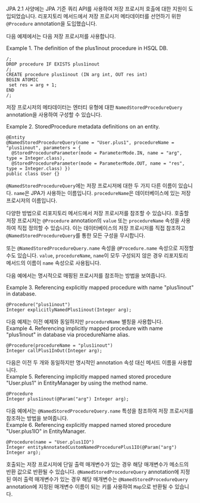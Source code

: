 <p>JPA 2.1 사양에는 JPA 기준 쿼리 API를 사용하여 저장 프로시저 호출에 대한 지원이 도입되었습니다. 리포지토리 메서드에서 저장 프로시저 메타데이터를 선언하기 위한 <code>@Procedure</code> annotation을 도입했습니다.</p>
<p>다음 예제에서는 다음 저장 프로시저를 사용합니다.</p>
<p>Example 1. The definition of the plus1inout procedure in HSQL DB.</p>
<pre><code class="language-sql"><span class="token operator">/</span><span class="token punctuation">;</span>
<span class="token keyword">DROP</span> <span class="token keyword">procedure</span> <span class="token keyword">IF</span> <span class="token keyword">EXISTS</span> plus1inout
<span class="token operator">/</span><span class="token punctuation">;</span>
<span class="token keyword">CREATE</span> <span class="token keyword">procedure</span> plus1inout <span class="token punctuation">(</span><span class="token operator">IN</span> arg <span class="token keyword">int</span><span class="token punctuation">,</span> <span class="token keyword">OUT</span> res <span class="token keyword">int</span><span class="token punctuation">)</span>
<span class="token keyword">BEGIN</span> ATOMIC
 <span class="token keyword">set</span> res <span class="token operator">=</span> arg <span class="token operator">+</span> <span class="token number">1</span><span class="token punctuation">;</span>
<span class="token keyword">END</span>
<span class="token operator">/</span><span class="token punctuation">;</span></code></pre>
<p>저장 프로시저의 메타데이터는 엔터티 유형에 대한 <code>NamedStoredProcedureQuery</code> annotation을 사용하여 구성할 수 있습니다.</p>
<p>Example 2. StoredProcedure metadata definitions on an entity.</p>
<pre><code class="language-java"><span class="token annotation punctuation">@Entity</span>
<span class="token annotation punctuation">@NamedStoredProcedureQuery</span><span class="token punctuation">(</span>name <span class="token operator">=</span> <span class="token string">"User.plus1"</span><span class="token punctuation">,</span> procedureName <span class="token operator">=</span> <span class="token string">"plus1inout"</span><span class="token punctuation">,</span> parameters <span class="token operator">=</span> <span class="token punctuation">{</span>
  <span class="token annotation punctuation">@StoredProcedureParameter</span><span class="token punctuation">(</span>mode <span class="token operator">=</span> <span class="token class-name">ParameterMode</span><span class="token punctuation">.</span>IN<span class="token punctuation">,</span> name <span class="token operator">=</span> <span class="token string">"arg"</span><span class="token punctuation">,</span> type <span class="token operator">=</span> <span class="token class-name">Integer</span><span class="token punctuation">.</span><span class="token keyword">class</span><span class="token punctuation">)</span><span class="token punctuation">,</span>
  <span class="token annotation punctuation">@StoredProcedureParameter</span><span class="token punctuation">(</span>mode <span class="token operator">=</span> <span class="token class-name">ParameterMode</span><span class="token punctuation">.</span>OUT<span class="token punctuation">,</span> name <span class="token operator">=</span> <span class="token string">"res"</span><span class="token punctuation">,</span> type <span class="token operator">=</span> <span class="token class-name">Integer</span><span class="token punctuation">.</span><span class="token keyword">class</span><span class="token punctuation">)</span> <span class="token punctuation">}</span><span class="token punctuation">)</span>
<span class="token keyword">public</span> <span class="token keyword">class</span> <span class="token class-name">User</span> <span class="token punctuation">{</span><span class="token punctuation">}</span></code></pre>
<p><code>@NamedStoredProcedureQuery</code>에는 저장 프로시저에 대한 두 가지 다른 이름이 있습니다. <code>name</code>은 JPA가 사용하는 이름입니다. <code>procedureName</code>은 데이터베이스에 있는 저장 프로시저의 이름입니다.</p>
<p>다양한 방법으로 리포지토리 메서드에서 저장 프로시저를 참조할 수 있습니다. 호출할 저장 프로시저는 <code>@Procedure</code> annotation의 <code>value</code> 또는 <code>procedureName</code> 속성을 사용하여 직접 정의할 수 있습니다. 이는 데이터베이스의 저장 프로시저를 직접 참조하고 <code>@NamedStoredProcedureQuery</code>를 통한 모든 구성을 무시합니다.</p>
<p>또는 <code>@NamedStoredProcedureQuery.name</code> 속성을 <code>@Procedure.name</code> 속성으로 지정할 수도 있습니다. <code>value</code>, <code>procedureName</code>, <code>name</code>이 모두 구성되지 않은 경우 리포지토리 메서드의 이름이 <code>name</code> 속성으로 사용됩니다.</p>
<p>다음 예에서는 명시적으로 매핑된 프로시저를 참조하는 방법을 보여줍니다.</p>
<p>Example 3. Referencing explicitly mapped procedure with name "plus1inout" in database.</p>
<pre><code class="language-java"><span class="token annotation punctuation">@Procedure</span><span class="token punctuation">(</span><span class="token string">"plus1inout"</span><span class="token punctuation">)</span>
<span class="token class-name">Integer</span> <span class="token function">explicitlyNamedPlus1inout</span><span class="token punctuation">(</span><span class="token class-name">Integer</span> arg<span class="token punctuation">)</span><span class="token punctuation">;</span></code></pre>
<p>다음 예제는 이전 예제와 동일하지만 <code>procedureName</code> 별칭을 사용합니다.<br>
Example 4. Referencing implicitly mapped procedure with name "plus1inout" in database via procedureName alias.</p>
<pre><code class="language-java"><span class="token annotation punctuation">@Procedure</span><span class="token punctuation">(</span>procedureName <span class="token operator">=</span> <span class="token string">"plus1inout"</span><span class="token punctuation">)</span>
<span class="token class-name">Integer</span> <span class="token function">callPlus1InOut</span><span class="token punctuation">(</span><span class="token class-name">Integer</span> arg<span class="token punctuation">)</span><span class="token punctuation">;</span></code></pre>
<p>다음은 이전 두 개와 동일하지만 명시적인 annotation 속성 대신 메서드 이름을 사용합니다.<br>
Example 5. Referencing implicitly mapped named stored procedure "User.plus1" in EntityManager by using the method name.</p>
<pre><code class="language-java"><span class="token annotation punctuation">@Procedure</span>
<span class="token class-name">Integer</span> <span class="token function">plus1inout</span><span class="token punctuation">(</span><span class="token annotation punctuation">@Param</span><span class="token punctuation">(</span><span class="token string">"arg"</span><span class="token punctuation">)</span> <span class="token class-name">Integer</span> arg<span class="token punctuation">)</span><span class="token punctuation">;</span></code></pre>
<p>다음 예에서는 <code>@NamedStoredProcedureQuery.name</code> 특성을 참조하여 저장 프로시저를 참조하는 방법을 보여줍니다.<br>
Example 6. Referencing explicitly mapped named stored procedure "User.plus1IO" in EntityManager.</p>
<pre><code class="language-java"><span class="token annotation punctuation">@Procedure</span><span class="token punctuation">(</span>name <span class="token operator">=</span> <span class="token string">"User.plus1IO"</span><span class="token punctuation">)</span>
<span class="token class-name">Integer</span> <span class="token function">entityAnnotatedCustomNamedProcedurePlus1IO</span><span class="token punctuation">(</span><span class="token annotation punctuation">@Param</span><span class="token punctuation">(</span><span class="token string">"arg"</span><span class="token punctuation">)</span> <span class="token class-name">Integer</span> arg<span class="token punctuation">)</span><span class="token punctuation">;</span></code></pre>
<p>호출되는 저장 프로시저에 단일 출력 매개변수가 있는 경우 해당 매개변수가 메소드의 반환 값으로 반환될 수 있습니다. <code>@NamedStoredProcedureQuery</code> annotation에 지정된 여러 출력 매개변수가 있는 경우 해당 매개변수는 <code>@NamedStoredProcedureQuery</code> annotation에 지정된 매개변수 이름이 되는 키를 사용하여 <code>Map</code>으로 반환될 수 있습니다.</p>